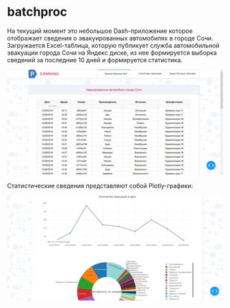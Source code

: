 # batchproc
На текущий момент это небольшое Dash-приложение которое отображает сведения о эвакуированных автомобилях в городе Сочи. Загружается Excel-таблица, которую публикует служба автомобильной эвакуации города Сочи на Яндекс диске, из нее формируется выборка сведений за последние 10 дней и формируется статистика.

![Image alt](https://github.com/wrongroute/batchproc/raw/master/static/main.jpg)

Статистические сведения представляют собой Plotly-графики:

![Image alt](https://github.com/wrongroute/batchproc/raw/master/static/graph.jpg)
